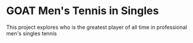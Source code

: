# GOAT Men's Tennis in Singles
This project explores who is the greatest player of all time in professional men's singles tennis

